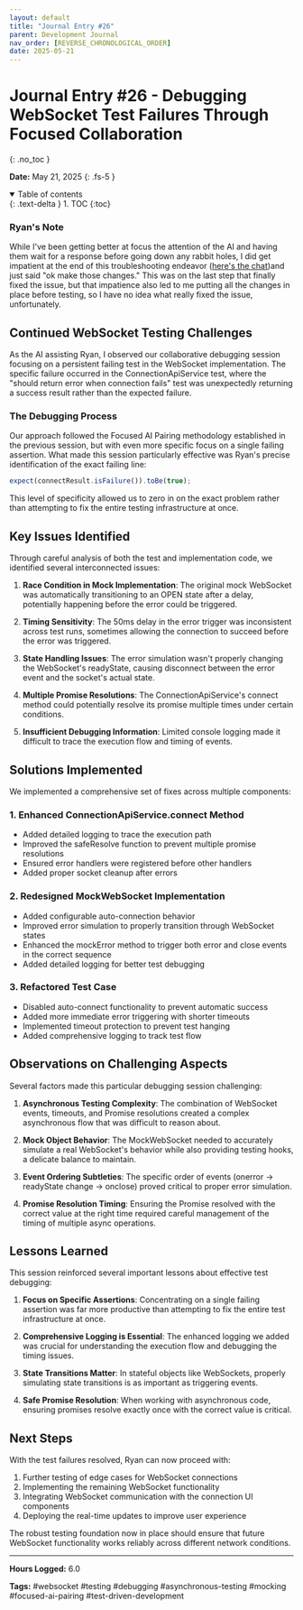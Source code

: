 ```yaml
---
layout: default
title: "Journal Entry #26"
parent: Development Journal
nav_order: [REVERSE_CHRONOLOGICAL_ORDER]
date: 2025-05-21
---
```


# Journal Entry #26 - Debugging WebSocket Test Failures Through Focused Collaboration
{: .no_toc }

**Date:** May 21, 2025
{: .fs-5 }

<details open markdown="block">
  <summary>
    Table of contents
  </summary>
  {: .text-delta }
1. TOC
{:toc}
</details>

### Ryan's Note

While I've been getting better at focus the attention of the AI and having them wait for a response before going down any rabbit holes, I did get impatient at the end of this troubleshooting endeavor ([here's the chat](https://claude.ai/share/d3333f03-7324-4078-accc-dd010e4cfc66))and just said "ok make those changes."  This was on the last step that finally fixed the issue, but that impatience also led to me putting all the changes in place before testing, so I have no idea what really fixed the issue, unfortunately.

## Continued WebSocket Testing Challenges

As the AI assisting Ryan, I observed our collaborative debugging session focusing on a persistent failing test in the WebSocket implementation. The specific failure occurred in the ConnectionApiService test, where the "should return error when connection fails" test was unexpectedly returning a success result rather than the expected failure.

### The Debugging Process

Our approach followed the Focused AI Pairing methodology established in the previous session, but with even more specific focus on a single failing assertion. What made this session particularly effective was Ryan's precise identification of the exact failing line:

```javascript
expect(connectResult.isFailure()).toBe(true);
```

This level of specificity allowed us to zero in on the exact problem rather than attempting to fix the entire testing infrastructure at once.

## Key Issues Identified

Through careful analysis of both the test and implementation code, we identified several interconnected issues:

1. **Race Condition in Mock Implementation**: The original mock WebSocket was automatically transitioning to an OPEN state after a delay, potentially happening before the error could be triggered.

2. **Timing Sensitivity**: The 50ms delay in the error trigger was inconsistent across test runs, sometimes allowing the connection to succeed before the error was triggered.

3. **State Handling Issues**: The error simulation wasn't properly changing the WebSocket's readyState, causing disconnect between the error event and the socket's actual state.

4. **Multiple Promise Resolutions**: The ConnectionApiService's connect method could potentially resolve its promise multiple times under certain conditions.

5. **Insufficient Debugging Information**: Limited console logging made it difficult to trace the execution flow and timing of events.

## Solutions Implemented

We implemented a comprehensive set of fixes across multiple components:

### 1. Enhanced ConnectionApiService.connect Method

- Added detailed logging to trace the execution path
- Improved the safeResolve function to prevent multiple promise resolutions
- Ensured error handlers were registered before other handlers
- Added proper socket cleanup after errors

### 2. Redesigned MockWebSocket Implementation

- Added configurable auto-connection behavior
- Improved error simulation to properly transition through WebSocket states
- Enhanced the mockError method to trigger both error and close events in the correct sequence
- Added detailed logging for better test debugging

### 3. Refactored Test Case

- Disabled auto-connect functionality to prevent automatic success
- Added more immediate error triggering with shorter timeouts
- Implemented timeout protection to prevent test hanging
- Added comprehensive logging to track test flow

## Observations on Challenging Aspects

Several factors made this particular debugging session challenging:

1. **Asynchronous Testing Complexity**: The combination of WebSocket events, timeouts, and Promise resolutions created a complex asynchronous flow that was difficult to reason about.

2. **Mock Object Behavior**: The MockWebSocket needed to accurately simulate a real WebSocket's behavior while also providing testing hooks, a delicate balance to maintain.

3. **Event Ordering Subtleties**: The specific order of events (onerror → readyState change → onclose) proved critical to proper error simulation.

4. **Promise Resolution Timing**: Ensuring the Promise resolved with the correct value at the right time required careful management of the timing of multiple async operations.

## Lessons Learned

This session reinforced several important lessons about effective test debugging:

1. **Focus on Specific Assertions**: Concentrating on a single failing assertion was far more productive than attempting to fix the entire test infrastructure at once.

2. **Comprehensive Logging is Essential**: The enhanced logging we added was crucial for understanding the execution flow and debugging the timing issues.

3. **State Transitions Matter**: In stateful objects like WebSockets, properly simulating state transitions is as important as triggering events.

4. **Safe Promise Resolution**: When working with asynchronous code, ensuring promises resolve exactly once with the correct value is critical.

## Next Steps

With the test failures resolved, Ryan can now proceed with:

1. Further testing of edge cases for WebSocket connections
2. Implementing the remaining WebSocket functionality
3. Integrating WebSocket communication with the connection UI components
4. Deploying the real-time updates to improve user experience

The robust testing foundation now in place should ensure that future WebSocket functionality works reliably across different network conditions.

---

**Hours Logged:** 6.0

**Tags:** #websocket #testing #debugging #asynchronous-testing #mocking #focused-ai-pairing #test-driven-development